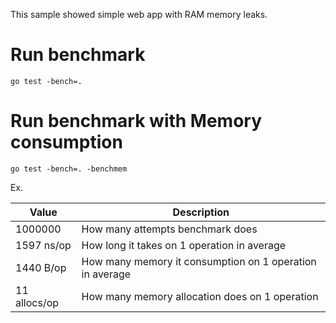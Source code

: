 This sample showed simple web app with RAM memory leaks.

# Run benchmark

```Shell
go test -bench=.
```

# Run benchmark with Memory consumption

```Shell
go test -bench=. -benchmem
```

Ex. 

Value | Description
--- | ---
1000000 | How many attempts benchmark does
1597 ns/op |  How long it takes on 1 operation in average 
1440 B/op | How many memory it consumption on 1 operation in average
11 allocs/op | How many memory allocation does on 1 operation